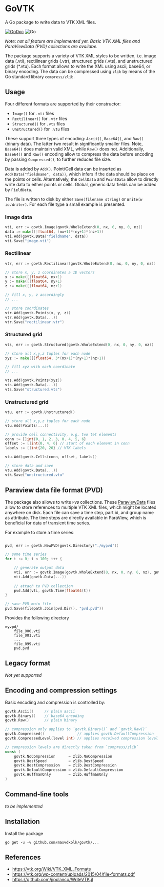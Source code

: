 # GoVTK
A Go package to write data to VTK XML files. 

[![GoDoc](https://godoc.org/github.com/golang/gddo?status.svg)](https://godoc.org/github.com/maxvdkolk/govtk)
![Go](https://github.com/MaxvdKolk/govtk/workflows/Go/badge.svg)

*Note: not all feature are implemented yet. Basic VTK XML files and
ParaViewData (PVD) collections are availabe.*

The package supports a variety of VTK XML styles to be written, 
i.e. image data (.vti), rectilinear grids (.vtr), structured grids (.vts), and unstructured grids (*.vtu). 
Each format allows to write the XML using ascii, base64, or binary encoding. The 
data can be compressed using ```zlib``` by means of the Go standard library ```compress/zlib```. 

## Usage
Four different formats are supported by their constructor: 
- `Image()` for `.vti` files 
- `Rectilinear()` for `.vtr` files 
- `Structured()` for `.vts` files 
- `Unstructured()` for `.vtu` files

These support three types of encoding: `Ascii()`, 
`Base64()`, and `Raw()` (binary data). The latter two result 
in significantly smaller files. Note, `Base64()` does maintain
valid XML, while `Raw()` does not. 
Additionally, `Base64()` and `Raw()` encoding allow 
to compress the data before encoding by passing `Compressed()`,
to further reduces file size. 

Data is added by `Add()`. Point/Cell data can be inserted as 
`Add(Data("fieldname", data))`, which infers if the data should
be place on the points or cells. Alternatively, the `CellData`
and `PointData` allow to directly write data to either 
points or cells. Global, generic data fields can be 
added by `FieldData`. 

The file is written to disk by 
either `Save(filename string)` or `Write(w io.Writer)`. 
For each file type a small example is presented. 

### Image data 
```go               
vti, err := govtk.Image(govtk.WholeExtend(0, nx, 0, ny, 0, nz))
data := make([]float64, (nx+1)*(ny+1)*(nz+1))
vti.Add(govtk.Data("fieldname", data))
vti.Save("image.vti") 
```

### Rectilinear 
```go
vtr, err := govtk.Rectilinear(govtk.WholeExtend(0, nx, 0, ny, 0, nz)) 

// store x, y, z coordinates a 1D vectors 
x := make([]float64, nx+1)
y := make([]float64, ny+1)
z := make([]float64, nz+1)

// fill x, y, z accordingly 
// ... 

// store coordinates
vtr.Add(govtk.Points(x, y, z)) 
vtr.Add(govtk.Data(...)) 
vtr.Save("rectilinear.vtr") 
```

### Structured grid
```go
vts, err := govtk.Structured(govtk.WholeExtend(0, nx, 0, ny, 0, nz)) 

// store all x,y,z tuples for each node
xyz := make([]float64, 3*(nx+1)*(ny+1)*(nz+1))

// fill xyz with each coordinate 
// ... 

vts.Add(govtk.Points(xyz))
vts.Add(govtk.Data(...))
vts.Save("structured.vts") 
```

### Unstructured grid 
```go
vtu, err := govtk.Unstructured() 

// store all x,y,z tuples for each node 
vtu.Add(Points(...))

// provide cell connectivity, e.g. two tet elements 
conn := []int{0, 1, 2, 3, 0, 4, 5, 6}
offset := []int{0, 4, 6} // start of each element in conn 
labels := []int{20, 20} // VTK labels 

vtu.Add(govtk.Cells(conn, offset, labels))

// store data and save 
vtu.Add(govtk.Data(...))
vtk.Save("unstructured.vtu" 
```

## Paraview data file format (PVD)
The package also allows to write `PVD` collections. These 
[ParaviewData](https://www.paraview.org/Wiki/ParaView/Data_formats#PVD_File_Format) 
files allow to store references to multiple VTK XML files, 
which might be located anywhere on disk. Each file can save a
time step, part id, and group name as attribute. The time steps
are directly available in ParaView, which is beneficial for data of
transient time series. 

For example to store a time series: 
```go

pvd, err := govtk.NewPVD(govtk.Directory("./mypvd")) 

// some time series 
for t := 0; t < 100; t++ {

    // generate output data 
    vti, err := govtk.Image(govtk.WholeExtend(0, nx, 0, ny, 0, nz), govkt.Raw()) 
    vti.Add(govtk.Data(...))
    
    // attach to PVD collection
    pvd.Add(vti, govtk.Time(float64(t))
}

// save PVD main file
pvd.Save(filepath.Join(pvd.Dir(), "pvd.pvd"))
```
Provides the following directory
```
myvpd/
    file_000.vti 
    file_001.vti
    ...
    file_099.vti
    pvd.pvd
```

## Legacy format 
*Not yet supported* 

## Encoding and compression settings 
Basic encoding and compression is controlled by: 
```go 
govtk.Ascii()     // plain ascii 
govtk.Binary()    // base64 encoding 
govtk.Raw()       // plain binary 

// compression only applies to `govtk.Binary()` and `govtk.Raw()`
govtk.Compressed()               // applies govtk.DefaultCompression
govtk.CompressedLevel(level int) // applies received compression level 

// compression levels are directly taken from `compress/zlib`
const ( 
    govtk.NoCompression      = zlib.NoCompression 
    govtk.BestSpeed          = zlib.BestSpeed
    govtk.BestCompression    = zlib.BestCompression
    govtk.DefaultCompression = zlib.DefaultCompression
    govtk.HuffmanOnly        = zlib.HuffmanOnly
) 
```

## Command-line tools 
*to be implemented*

## Installation
Install the package
```
go get -u -v github.com/maxvdkolk/govtk/...
```

## References 
- https://vtk.org/Wiki/VTK_XML_Formats
- https://vtk.org/wp-content/uploads/2015/04/file-formats.pdf
- https://github.com/jipolanco/WriteVTK.jl
